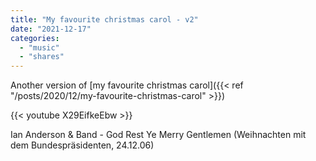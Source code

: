 ```yaml
---
title: "My favourite christmas carol - v2"
date: "2021-12-17"
categories:
  - "music"
  - "shares"
---
```


Another version of [my favourite christmas carol]({{< ref "/posts/2020/12/my-favourite-christmas-carol" >}})

{{< youtube X29EifkeEbw >}}

Ian Anderson & Band - God Rest Ye Merry Gentlemen (Weihnachten mit dem Bundespräsidenten, 24.12.06)
